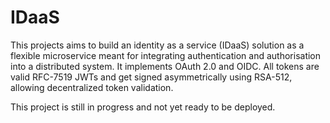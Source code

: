 # IDaaS
This projects aims to build an identity as a service (IDaaS) solution as a flexible microservice
meant for integrating authentication and authorisation into a distributed system. It implements
OAuth 2.0 and OIDC. All tokens are valid RFC-7519 JWTs and get signed asymmetrically using RSA-512,
allowing decentralized token validation.

This project is still in progress and not yet ready to be deployed.
